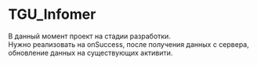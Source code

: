# TGU_Infomer
В данный момент проект на стадии разработки.<br>
Нужно реализовать на onSuccess, после получения данных с сервера, обновление данных на существующих активити.<br>

